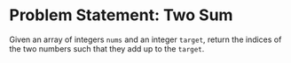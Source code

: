 # Problem Statement: Two Sum

Given an array of integers `nums` and an integer `target`, return the indices of the two numbers such that they add up to the `target`.
